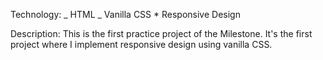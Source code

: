 Technology:
_ HTML
_ Vanilla CSS \* Responsive Design

Description:
This is the first practice project of the Milestone. It's the first project where I implement responsive design using vanilla CSS.
